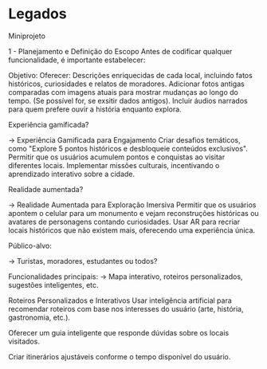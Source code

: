 # Legados
Miniprojeto 

1 - Planejamento e Definição do Escopo
Antes de codificar qualquer funcionalidade, é importante estabelecer:

Objetivo: 
Oferecer: 
 Descrições enriquecidas de cada local, incluindo fatos históricos, curiosidades e relatos de moradores.
Adicionar fotos antigas comparadas com imagens atuais para mostrar mudanças ao longo do tempo. (Se possível for, se exsitir dados antigos). 
Incluir áudios narrados para quem prefere ouvir a história enquanto explora.
 
Experiência gamificada?

 -> Experiência Gamificada para Engajamento
Criar desafios temáticos, como "Explore 5 pontos históricos e desbloqueie conteúdos exclusivos".
Permitir que os usuários acumulem pontos e conquistas ao visitar diferentes locais.
Implementar missões culturais, incentivando o aprendizado interativo sobre a cidade.

Realidade aumentada?

-> Realidade Aumentada para Exploração Imersiva
Permitir que os usuários apontem o celular para um monumento e vejam reconstruções históricas ou avatares de personagens contando curiosidades.
Usar AR para recriar locais históricos que não existem mais, oferecendo uma experiência única.

Público-alvo: 

-> Turistas, moradores, estudantes ou todos?

Funcionalidades principais:
-> Mapa interativo, roteiros personalizados, sugestões inteligentes, etc.

Roteiros Personalizados e Interativos
Usar inteligência artificial para recomendar roteiros com base nos interesses do usuário (arte, história, gastronomia, etc.).

Oferecer um guia inteligente que responde dúvidas sobre os locais visitados.

Criar itinerários ajustáveis conforme o tempo disponível do usuário.
